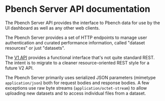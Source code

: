 # Pbench Server API documentation

The Pbench Server API provides the interface to Pbench data for use by the UI
dashboard as well as any other web clients.

The Pbench Server provides a set of HTTP endpoints to manage user
authentication and curated performance information, called "dataset resources"
or just "datasets".

The [V1 API](V1/README.md) provides a functional interface that's not quite
standard REST. The intent is to migrate to a cleaner resource-oriented REST
style for a future V2 API.

The Pbench Server primarily uses serialized JSON parameters (mimetype
`application/json`) both for request bodies and response bodies. A few
exceptions use raw byte streams (`application/octet-stream`) to allow uploading
new datasets and to access individual files from a dataset.
